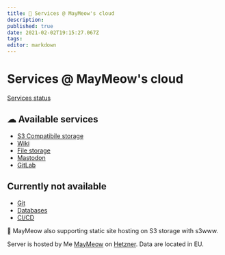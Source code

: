 ```yaml
---
title: 👾 Services @ MayMeow's cloud
description: 
published: true
date: 2021-02-02T19:15:27.067Z
tags: 
editor: markdown
---
```


# Services @ MayMeow's cloud

[Services status](https://maymeow.statuspage.io)

## ☁ Available services

- [S3 Compatibile storage](https://s3.cloud.themaymeow.com)
- [Wiki](https://wiki.cloud.themaymeow.com)
- [File storage](https://next.cloud.themaymeow.com)
- [Mastodon](https://mstdn.cloud.themaymeow.com)
- [GitLab](https://gitlab.themaymeow.com)

## Currently not available

- [Git](https://git.cloud.themaymeow.com)
- [Databases](https://adminer.cloud.themaymeow.com)
- [CI/CD](https://drone.cloud.themaymeow.com)

💜 MayMeow also supporting static site hosting on S3 storage with s3www.

Server is hosted by Me [MayMeow](https://www.themaymeow.com/) on [Hetzner](https://www.hetzner.com/). Data are located in EU.